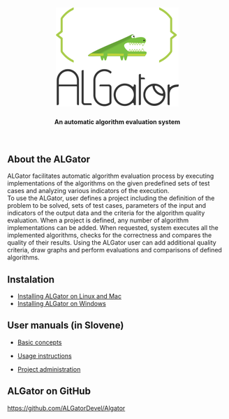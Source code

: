 <h1 align="center"><img src="doc/images/algator.png" alt="ALGator logo" /></h1>
<h4 align="center">An automatic algorithm evaluation system </h4>
<br>

## About the ALGator

ALGator facilitates automatic algorithm evaluation process by executing implementations of the algorithms on the given predefined sets of test cases and analyzing various indicators of the execution.  
To use the ALGator, user defines a project including the definition of the problem to be solved, sets of test cases, parameters of the input and indicators of the output data  and the criteria for the algorithm quality evaluation. When a project is defined, any number of algorithm implementations can be added. When requested, system executes all the implemented algorithms, checks for the correctness and compares the quality of their results. Using the ALGator user can add additional quality criteria, draw graphs and perform evaluations and comparisons of defined algorithms. 

## Instalation 
- [Installing ALGator on Linux and Mac](/dist/htmldoc/install_linux.md)
- [Installing ALGator on Windows](/dist/htmldoc/install_windows.md)


## User manuals (in Slovene)
- [Basic concepts](https://htmlpreview.github.io/?https://github.com/ALGatorDevel/Algator/blob/master/dist/htmldoc/a_desc.html)

- [Usage instructions](dist/htmldoc/a_usage.md)

- [Project administration](https://htmlpreview.github.io/?https://github.com/ALGatorDevel/Algator/blob/master/dist/htmldoc/a_project.html)


## ALGator on GitHub

  https://github.com/ALGatorDevel/Algator



